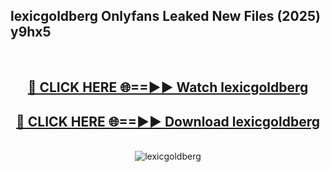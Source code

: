 <h2>lexicgoldberg Onlyfans Leaked New Files (2025) y9hx5</h2>
<br>
<div align="center">
<h2><a href="https://mediafiles.top/lexicgoldberg&ref=git" rel="nofollow">🔴 CLICK HERE 🌐==►► Watch lexicgoldberg</a></h2>
<h2><a href="https://mediafiles.top/lexicgoldberg&ref=git" rel="nofollow">🔴 CLICK HERE 🌐==►► Download lexicgoldberg</a></h2>
<br>
<a href="https://mediafiles.top/lexicgoldberg&ref=git" rel="nofollow" data-target="animated-image.originalLink"><img src="https://i.ibb.co.com/xMMVF88/686577567.gif" alt="lexicgoldberg" style="max-width: 100%; display: inline-block;" data-target="animated-image.originalImage"></a>
</div>
<br>
<br>